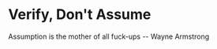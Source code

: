 Verify, Don't Assume
====================

Assumption is the mother of all fuck-ups
-- Wayne Armstrong